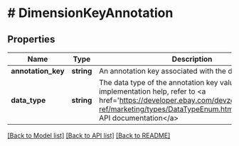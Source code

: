 # # DimensionKeyAnnotation

## Properties

Name | Type | Description | Notes
------------ | ------------- | ------------- | -------------
**annotation_key** | **string** | An annotation key associated with the dimension. | [optional] 
**data_type** | **string** | The data type of the annotation key value. For implementation help, refer to &lt;a href&#x3D;&#39;https://developer.ebay.com/devzone/rest/api-ref/marketing/types/DataTypeEnum.html&#39;&gt;eBay API documentation&lt;/a&gt; | [optional] 

[[Back to Model list]](../../README.md#documentation-for-models) [[Back to API list]](../../README.md#documentation-for-api-endpoints) [[Back to README]](../../README.md)


